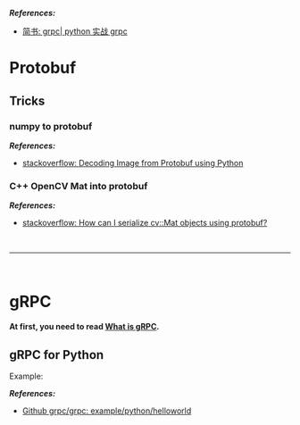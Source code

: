 ***References:***

- [简书: grpc| python 实战 grpc](https://www.jianshu.com/p/43fdfeb105ff)

# Protobuf

## Tricks

### numpy to protobuf

***References:***

- [stackoverflow: Decoding Image from Protobuf using Python](https://stackoverflow.com/questions/44060763/decoding-image-from-protobuf-using-python)

### C++ OpenCV Mat into protobuf

***References:***

- [stackoverflow: How can I serialize cv::Mat objects using protobuf?](https://stackoverflow.com/questions/51553943/how-can-i-serialize-cvmat-objects-using-protobuf)

<!--  -->
<br>

***

<br>
<!--  -->

# gRPC

**At first, you need to read [What is gRPC](https://grpc.io/docs/guides/).**

## gRPC for Python

Example:

***References:***

- [Github grpc/grpc: example/python/helloworld](https://github.com/grpc/grpc/tree/v1.18.0/examples/python/helloworld)
